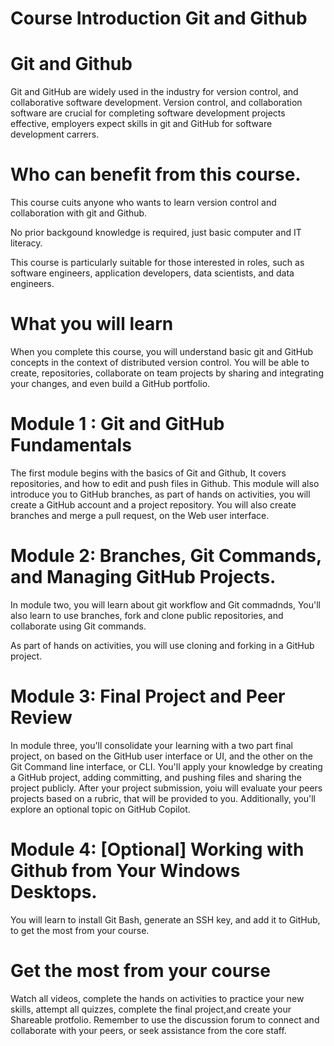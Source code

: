 # Course Introduction Git and Github

# Git and Github

Git and GitHub are widely used in the industry for version control, and collaborative software development. Version control, and collaboration software are crucial for completing software development projects effective, employers expect skills in git and GitHub for software development carrers. 

# Who can benefit from this course.

This course cuits anyone who wants to learn version control and collaboration with git and Github. 

No prior backgound knowledge is required, just basic computer and IT literacy. 

This course is particularly suitable for those interested in roles, such as software engineers, application developers, data scientists, and data engineers.

# What you will learn

When you complete this course, you will understand basic git and GitHub concepts in the context of distributed version control. You will be able to create, repositories, collaborate on team projects by sharing and integrating your changes, and even build a GitHub portfolio.

# Module 1 : Git and GitHub Fundamentals

The first module begins with the basics of Git and Github, It covers repositories, and how to edit and push files in Github. This module will also introduce you to GitHub branches, as part of hands on activities, you will create a GitHub account and a project repository. You will also create branches and merge a pull request, on the Web user interface. 

# Module 2: Branches, Git Commands, and Managing GitHub Projects.

In module two, you will learn about git workflow and Git commadnds, You'll also learn to use branches, fork and clone public repositories, and collaborate using Git commands. 

As part of hands on activities, you will use cloning and forking in a GitHub project. 

# Module 3: Final Project and Peer Review

In module three, you'll consolidate your learning with a two part final project, on based on the GitHub user interface or UI, and the other on the Git Command line interface, or CLI. You'll apply your knowledge by creating a GitHub project, adding committing, and pushing files and sharing the project publicly. After your project submission, yoiu will evaluate your peers projects based on a rubric, that will be provided to you. Additionally, you'll explore an optional topic on GitHub Copilot.

# Module 4: [Optional] Working with Github from Your Windows Desktops.

You will learn to install Git Bash, generate an SSH key, and add it to GitHub, to get the most from your course. 

# Get the most from your course

Watch all videos, complete the hands on activities to practice your new skills, attempt all quizzes, complete the final project,and create your Shareable protfolio. Remember to use the discussion forum to connect and collaborate with your peers, or seek assistance from the core staff. 